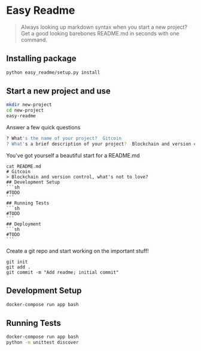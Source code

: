 # Easy Readme
> Always looking up markdown syntax when you start a new project?  Get a good looking barebones README.md in seconds with one command.
## Installing package
```sh
python easy_readme/setup.py install
```
## Start a new project and use
```sh
mkdir new-project
cd new-project
easy-readme
```
Answer a few quick questions
```sh
? What's the name of your project?  Gitcoin
? What's a brief description of your project?  Blockchain and version control, what's not to love?
```
You've got yourself a beautiful start for a README.md

    cat README.md
    # Gitcoin
    > Blockchain and version control, what's not to love?
    ## Development Setup
    ```sh
    #TODO
    ```
    ## Running Tests
    ```sh
    #TODO
    ```
    ## Deployment
    ```sh
    #TODO
    ```

Create a git repo and start working on the important stuff!
```
git init
git add .
git commit -m "Add readme; initial commit"
```
## Development Setup
```sh
docker-compose run app bash
```
## Running Tests
```sh
docker-compose run app bash
python -m unittest discover
```
